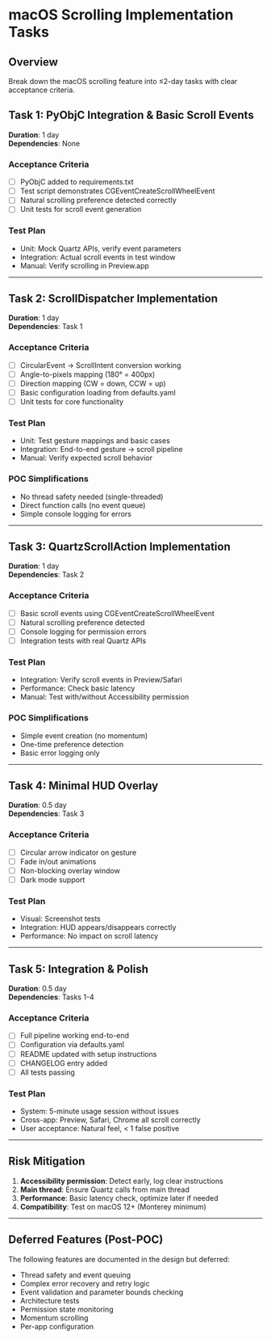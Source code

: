# macOS Scrolling Implementation Tasks

## Overview
Break down the macOS scrolling feature into ≤2-day tasks with clear acceptance criteria.

## Task 1: PyObjC Integration & Basic Scroll Events
**Duration**: 1 day  
**Dependencies**: None

### Acceptance Criteria
- [ ] PyObjC added to requirements.txt
- [ ] Test script demonstrates CGEventCreateScrollWheelEvent
- [ ] Natural scrolling preference detected correctly
- [ ] Unit tests for scroll event generation

### Test Plan
- Unit: Mock Quartz APIs, verify event parameters
- Integration: Actual scroll events in test window
- Manual: Verify scrolling in Preview.app

---

## Task 2: ScrollDispatcher Implementation
**Duration**: 1 day  
**Dependencies**: Task 1

### Acceptance Criteria
- [ ] CircularEvent → ScrollIntent conversion working
- [ ] Angle-to-pixels mapping (180° = 400px)
- [ ] Direction mapping (CW = down, CCW = up)
- [ ] Basic configuration loading from defaults.yaml
- [ ] Unit tests for core functionality

### Test Plan
- Unit: Test gesture mappings and basic cases
- Integration: End-to-end gesture → scroll pipeline
- Manual: Verify expected scroll behavior

### POC Simplifications
- No thread safety needed (single-threaded)
- Direct function calls (no event queue)
- Simple console logging for errors

---

## Task 3: QuartzScrollAction Implementation
**Duration**: 1 day  
**Dependencies**: Task 2

### Acceptance Criteria
- [ ] Basic scroll events using CGEventCreateScrollWheelEvent
- [ ] Natural scrolling preference detected
- [ ] Console logging for permission errors
- [ ] Integration tests with real Quartz APIs

### Test Plan
- Integration: Verify scroll events in Preview/Safari
- Performance: Check basic latency
- Manual: Test with/without Accessibility permission

### POC Simplifications
- Simple event creation (no momentum)
- One-time preference detection
- Basic error logging only

---

## Task 4: Minimal HUD Overlay
**Duration**: 0.5 day  
**Dependencies**: Task 3

### Acceptance Criteria
- [ ] Circular arrow indicator on gesture
- [ ] Fade in/out animations
- [ ] Non-blocking overlay window
- [ ] Dark mode support

### Test Plan
- Visual: Screenshot tests
- Integration: HUD appears/disappears correctly
- Performance: No impact on scroll latency

---

## Task 5: Integration & Polish
**Duration**: 0.5 day  
**Dependencies**: Tasks 1-4

### Acceptance Criteria
- [ ] Full pipeline working end-to-end
- [ ] Configuration via defaults.yaml
- [ ] README updated with setup instructions
- [ ] CHANGELOG entry added
- [ ] All tests passing

### Test Plan
- System: 5-minute usage session without issues
- Cross-app: Preview, Safari, Chrome all scroll correctly
- User acceptance: Natural feel, < 1 false positive

---

## Risk Mitigation
1. **Accessibility permission**: Detect early, log clear instructions
2. **Main thread**: Ensure Quartz calls from main thread
3. **Performance**: Basic latency check, optimize later if needed
4. **Compatibility**: Test on macOS 12+ (Monterey minimum)

---

## Deferred Features (Post-POC)
The following features are documented in the design but deferred:
- Thread safety and event queuing
- Complex error recovery and retry logic
- Event validation and parameter bounds checking
- Architecture tests
- Permission state monitoring
- Momentum scrolling
- Per-app configuration